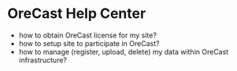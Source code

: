 # OreCast Help Center
- how to obtain OreCast license for my site?
- how to setup site to participate in OreCast?
- how to manage (register, upload, delete) my data within OreCast
  infrastructure?
